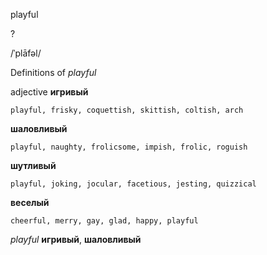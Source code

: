 playful

?

/ˈplāfəl/

Definitions of _playful_

adjective
**игривый**

    playful, frisky, coquettish, skittish, coltish, arch
**шаловливый**

    playful, naughty, frolicsome, impish, frolic, roguish
**шутливый**

    playful, joking, jocular, facetious, jesting, quizzical
**веселый**

    cheerful, merry, gay, glad, happy, playful

_playful_
**игривый**, **шаловливый**